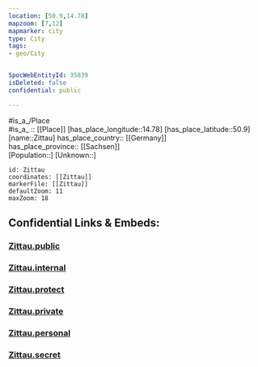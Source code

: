 ```yaml
---
location: [50.9,14.78] 
mapzoom: [7,12] 
mapmarker: city 
type: City
tags:
- geo/City


SpocWebEntityId: 35839
isDeleted: false
confidential: public

---
```

#is_a_/Place  
#is_a_ :: [[Place]] 
[has_place_longitude::14.78] 
[has_place_latitude::50.9] 
[name::Zittau] 
has_place_country:: [[Germany]]  
has_place_province:: [[Sachsen]]  
[Population::] 
[Unknown::] 


```leaflet
id: Zittau
coordinates: [[Zittau]] 
markerFile: [[Zittau]] 
defaultZoom: 11 
maxZoom: 18
```


## Confidential Links & Embeds: 

### [Zittau.public](/_public/\Earth\Continent\Europe\Europe~Central\Germany\Germany~East\Sachsen\counties~Sachsen\Görlitz\cities~GörlitzZittau.public.md) 

### [Zittau.internal](/_internal/\Earth\Continent\Europe\Europe~Central\Germany\Germany~East\Sachsen\counties~Sachsen\Görlitz\cities~GörlitzZittau.internal.md) 

### [Zittau.protect](/_protect/\Earth\Continent\Europe\Europe~Central\Germany\Germany~East\Sachsen\counties~Sachsen\Görlitz\cities~GörlitzZittau.protect.md) 

### [Zittau.private](/_private/\Earth\Continent\Europe\Europe~Central\Germany\Germany~East\Sachsen\counties~Sachsen\Görlitz\cities~GörlitzZittau.private.md) 

### [Zittau.personal](/_personal/\Earth\Continent\Europe\Europe~Central\Germany\Germany~East\Sachsen\counties~Sachsen\Görlitz\cities~GörlitzZittau.personal.md) 

### [Zittau.secret](/_secret/\Earth\Continent\Europe\Europe~Central\Germany\Germany~East\Sachsen\counties~Sachsen\Görlitz\cities~GörlitzZittau.secret.md)

